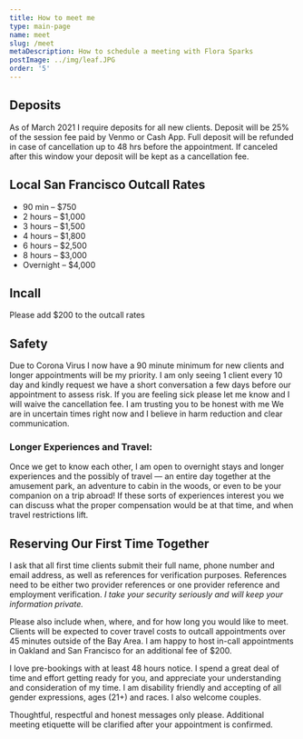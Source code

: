 ```yaml
---
title: How to meet me
type: main-page
name: meet
slug: /meet
metaDescription: How to schedule a meeting with Flora Sparks
postImage: ../img/leaf.JPG
order: '5'
---
```

## Deposits

As of March 2021 I require deposits for all new clients. Deposit will be 25% of the session fee paid by Venmo or Cash App. Full deposit will be refunded in case of cancellation up to 48 hrs before the appointment. If canceled after this window your deposit will be kept as a cancellation fee.

## Local San Francisco Outcall Rates

* 90 min – $750
* 2 hours – $1,000
* 3 hours – $1,500
* 4 hours – $1,800
* 6 hours – $2,500
* 8 hours – $3,000
* Overnight – $4,000

## Incall

Please add $200 to the outcall rates

## Safety

Due to Corona Virus I now have a 90 minute minimum for new clients and longer appointments will be my priority. I am only seeing 1 client every 10 day and kindly request we have a short conversation a few days before our appointment to assess risk. If you are feeling sick please let me know and I will waive the cancellation fee. I am trusting you to be honest with me We are in uncertain times right now and I believe in harm reduction and clear communication.

### Longer Experiences and Travel:

Once we get to know each other, I am open to overnight stays and longer experiences and the possibly of travel — an entire day together at the amusement park, an adventure to cabin in the woods, or even to be your companion on a trip abroad! If these sorts of experiences interest you we can discuss what the proper compensation would be at that time, and when travel restrictions lift.

## Reserving Our First Time Together

I ask that all first time clients submit their full name, phone number and email address, as well as references for verification purposes. References need to be either two provider references or one provider reference and employment verification. *I take your security seriously and will keep your information private.*

Please also include when, where, and for how long you would like to meet. Clients will be expected to cover travel costs to outcall appointments over 45 minutes outside of the Bay Area. I am happy to host in-call appointments in Oakland and San Francisco for an additional fee of $200.

I love pre-bookings with at least 48 hours notice. I spend a great deal of time and effort getting ready for you, and appreciate your understanding and consideration of my time. I am disability friendly and accepting of all gender expressions, ages (21+) and races. I also welcome couples.

Thoughtful, respectful and honest messages only please. Additional meeting etiquette will be clarified after your appointment is confirmed.